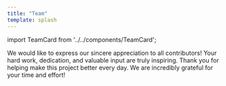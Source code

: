 ```yaml
---
title: "Team"
template: splash
---
```


import TeamCard from '../../components/TeamCard';

We would like to express our sincere appreciation to all contributors! Your hard work, dedication, and valuable input are truly inspiring. Thank you for helping make this project better every day. We are incredibly grateful for your time and effort!



